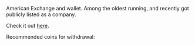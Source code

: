 American Exchange and wallet. Among the oldest running, and recently got publicly listed as a company.

Check it out [here](https://www.coinbase.com/join/561e1e19480e7128be0001a3).

Recommended coins for withdrawal: 
